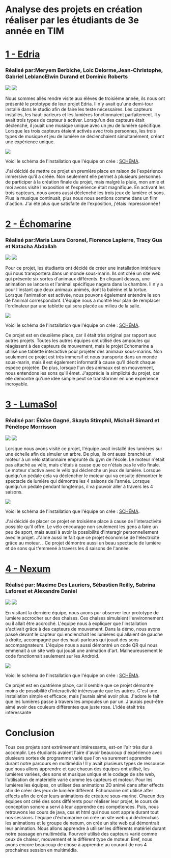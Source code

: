 <h1>Analyse des projets en création réaliser par les étudiants de 3e année en TIM</h1>

<h1><a href="https://tim-montmorency.com/2023/projets/EDRIA/docs/web/index.html">1 - Edria</a></h1>
<h3>Réalisé par:Meryem Berbiche, Loic Delorme,Jean-Christophe, Gabriel LeblancElwin Durand et Dominic Roberts</h3>
<img src="Photo/edria_demo.png">
<img src="Photo/edria_ordinateur.png">

Nous sommes allés rendre visite aux élèves de troisième année, ils nous ont présenté le prototype de leur projet Edria. Il n'y avait qu'une demi-tour installé dans le studio afin de faire les teste nécessaires. Les capteurs installés, les haut-parleurs et les lumières fonctionnaient parfaitement. Il y avait trois types de capteur à activer. Lorsqu'un des capteurs était déclenché, il jouait une musique unique avec un jeu de lumière spécifique. Lorsque les trois capteurs étaient activés avec trois personnes, les trois types de musique et jeu de lumière se déclenchaient simultanément, créant une expérience unique.

<img src="Photo/edria_shema.png">

Voici le schéma de l'installation que l'équipe on crée : <a href="https://github.com/F-C-A/EDRIA/blob/main/docs/medias/schema_electrique.png">SCHÉMA</a>. 

J'ai décidé de mettre ce projet en première place en raison de l'expérience immersive qu'il a créée. Non seulement elle permet à plusieurs personnes de participer à la création finale du projet, mais malgré la pluie, mon amie et moi avons visité l'exposition et l'expérience était magnifique. En activant les trois capteurs, nous avons aussi déclenché les trois jeux de lumière et sons. Plus la musique continuait, plus nous nous sentions comme dans un film d'action. J'ai été plus que satisfaite de l'exposition, j'étais impressionnée !


<h1><a href="https://tim-montmorency.com/2023/projets/Echomarine/docs/web/index.html">2 - Échomarine</a></h1>
<h3>Réalisé par:Maria Laura Coronel, Florence Lapierre, Tracy Gua et Natacha Abdallah </h3>

<img src="Photo/echomarine_debut_projet2.png">
<img src="Photo/echomarine_debut_projet.png">

Pour ce projet, les étudiants ont décidé de créer une installation intérieure qui nous transportera dans un monde sous-marin. Ils ont créé un site web qui présente six sortes d'animaux différents. En cliquant dessus, une animation se lancera et l'animal spécifique nagera dans la chambre. Il n'y a pour l'instant que deux animaux animés, dont la baleine et la tortue. Lorsque l'animation est activée, nous pouvons également entendre le son de l'animal correspondant. L'équipe nous a montré leur plan de remplacer l'ordinateur par une tablette qui sera placée au milieu de la salle.

<img src="Photo/echomarine_shema.png">

Voici le schéma de l'installation que l'équipe on crée : <a href="https://github.com/Echomarine/Echomarine/tree/main/docs/preproduction#plantation">SCHÉMA</a>.

Ce projet est en deuxième place, car il était très original par rapport aux autres projets. Toutes les autres équipes ont utilisé des ampoules qui réagissent à des capteurs de mouvement, mais le projet Echomarine a utilisé une tablette interactive pour projeter des animaux sous-marins. Non seulement ce projet est très immersif et nous transporte dans un monde sous-marin, mais il est également informatif à cause qu'il décrit chaque espèce projetée. De plus, lorsque l'un des animaux est en mouvement, nous entendons les sons qu'il émet. J'apprécie la simplicité du projet, car elle démontre qu'une idée simple peut se transformer en une expérience incroyable.


<h1><a href="https://tim-montmorency.com/2023/projets/LumaSol/docs/web/index.html">3 - LumaSol</a></h1>
<h3>Réalisé par: Éloïse Gagné, Skayla Stimphil, Michaël Simard et Pénélope Morrisson</h3>

<img src="Photo/lumasol_debut_lumiere (1).png">
<img src="Photo/lumasol_debut_moteur (1).png">

Lorsque nous avons visité ce projet, l'équipe avait installé des lumières sur une échelle afin de simuler un arbre. De plus, ils ont aussi branché un moteur à un vélo stationnaire emprunté du gym de l'école. Le moteur n'était pas attaché au vélo, mais c'étais à cause que ce n'étais pas le vélo finale. Le moteur s'active avec le vélo qui déclenche un jeux de lumière. Lorsque quelqu'un pédale cela va déclencher le moteur qui va ensuite démontrer le spectacle de lumière qui démontre les 4 saisons de l'année. Lorsque quelqu'un pédale pendant longtemps, il va pouvoir aller à travers les 4 saisons.

<img src="Photo/lumasol_shema.png">

Voici le schéma de l'installation que l'équipe on crée : <a href="https://user-images.githubusercontent.com/70410591/215125260-d78220d7-4583-489d-9c77-34b1653faafd.png
">SCHÉMA</a>.

J'ai décidé de placer ce projet en troisième place à cause de l'interactivité possible qu'il offre. Le vélo encourage non seulement les gens à faire un peu de sport, mais aussi à avoir la possibilité d'interagir personnellement avec le projet. J'aime aussi le fait que ce projet économise de l'électricité grâce au moteur. . Ce projet démontre aussi un beau spectacle de lumière et de sons qui t'emmené à travers les 4 saisons de l'année.


<h1><a href="https://tim-montmorency.com/2023/projets/Nexum/docs/web/index.html">4 - Nexum</a></h1>
<h3>Réalisé par: Maxime Des Lauriers, Sébastien Reilly, Sabrina Laforest et  Alexandre Daniel</h3>

<img src="Photo/nexum_demo_lumiere.png">
<img src="Photo/nexum_ordinateur.png">

En visitant la dernière équipe, nous avons pur observer leur prototype de lumière accrocher sur des chaises. Ces chaises simulaient l'environnement ou il allait être accroché. L'équipe nous à expliquer que l'installation s'activait grâce à des capteurs de mouvement. Dans la démo, nous avons passé devant le capteur qui enclenchait les lumières qui allaient de gauche à droite, accompagné par des haut-parleurs qui jouait des sons accompagnateurs. L'équipe nous a aussi démontré un code QR qui nous emmenait à un site web qui jouait une animation d'art. Malheureusement le code fonctionnait seulement sur les Android.


<img src="Photo/nexum_shema.png">

Voici le schéma de l'installation que l'équipe on crée : <a href="https://tim-montmorency.com/2023/projets/Nexum/docs/journaux/medias/prise_1.png">SCHÉMA</a>.

Ce projet est en quatrième place, car il semble que ce projet démontre moins de possibilité d'interactivité intéressante que les autres. C'est une installation simple et efficace, mais j'aurais aimé avoir plus. J'adore le fait que les lumières passe à travers les ampoules un par un. J'aurais peut-être aimé avoir des couleurs différentes que juste rose. L'idée était très intéressante 


<h1>Conclusion</h1>

Tous ces projets sont extrêmement intéressants, est-on l'air très dur à accomplir. Les étudiants avaient l'aire d'avoir beaucoup d'expérience avec plusieurs sortes de programme varié que l'on va surement apprendre durant notre parcours en multimédia ! Il y avait plusieurs types de ressource que nous allons apprendre et que chacun des équipes ont utilisé, les lumières variées, des sons et musique unique et le codage de site web, l'utilisation de matérielle varié comme les capteurs et moteur. Pour les lumières les équipes, on utiliser des animations 2D animé dans after effects afin de créer des jeux de lumière différent. Échomarine ont utilisé after effects afin de créer leurs animations de créature sous-marine. Chacun des équipes ont créé des sons différents pour réaliser leur projet, le cours de conception sonore a servi à leur apprendre ces compétences. Puis, nous retrouvons les cours de java, css et html qui nous sont apprie durant tout nos sessions. l'équipe d'échomarine on crée un site web qui déclenchais les animations et le groupe de nexum, on crée un site web qui démontrait leur animation. Nous allons apprendre à utiliser les différents matériel durant notre passage en multimédia. Pourvoir utilisé des capteurs varié comme ceux de chaleur, mouvement et le différent type de moteur. Bref, nous avons encore beaucoup de chose à apprendre au courant de nos 4 prochaines session en multimédia.

